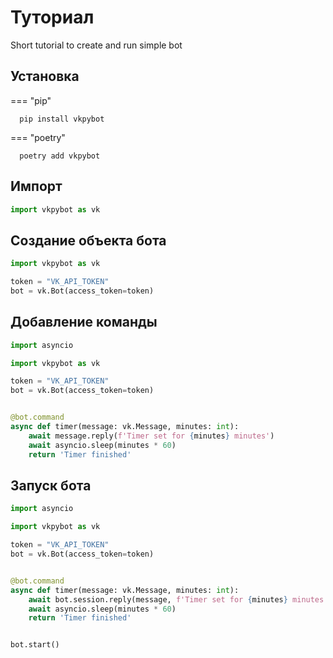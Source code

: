 # Туториал

Short tutorial to create and run simple bot

## Установка

=== "pip"
```shell
  pip install vkpybot
```
=== "poetry"
```shell
  poetry add vkpybot
```

## Импорт

```python hl_lines="1" linenums="1"
import vkpybot as vk
```

## Создание объекта бота

```python hl_lines="3 4" linenums="1"
import vkpybot as vk

token = "VK_API_TOKEN"
bot = vk.Bot(access_token=token)
```

## Добавление команды

```python hl_lines="1 9-13" linenums="1"
import asyncio

import vkpybot as vk

token = "VK_API_TOKEN"
bot = vk.Bot(access_token=token)


@bot.command
async def timer(message: vk.Message, minutes: int):
    await message.reply(f'Timer set for {minutes} minutes')
    await asyncio.sleep(minutes * 60)
    return 'Timer finished'
```

## Запуск бота

```python hl_lines="16" linenums="1"
import asyncio

import vkpybot as vk

token = "VK_API_TOKEN"
bot = vk.Bot(access_token=token)


@bot.command
async def timer(message: vk.Message, minutes: int):
    await bot.session.reply(message, f'Timer set for {minutes} minutes')
    await asyncio.sleep(minutes * 60)
    return 'Timer finished'


bot.start()
```


